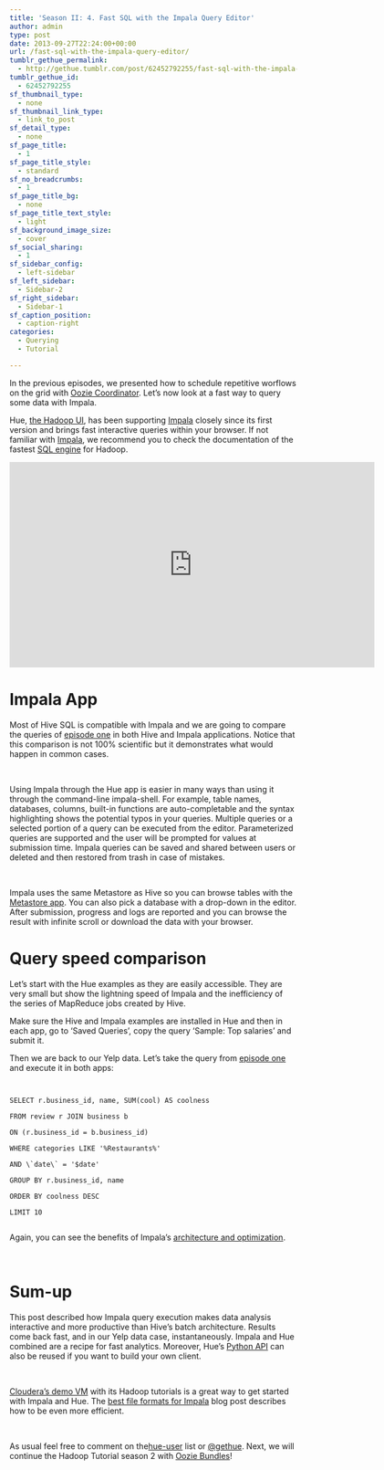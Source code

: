 ```yaml
---
title: 'Season II: 4. Fast SQL with the Impala Query Editor'
author: admin
type: post
date: 2013-09-27T22:24:00+00:00
url: /fast-sql-with-the-impala-query-editor/
tumblr_gethue_permalink:
  - http://gethue.tumblr.com/post/62452792255/fast-sql-with-the-impala-query-editor
tumblr_gethue_id:
  - 62452792255
sf_thumbnail_type:
  - none
sf_thumbnail_link_type:
  - link_to_post
sf_detail_type:
  - none
sf_page_title:
  - 1
sf_page_title_style:
  - standard
sf_no_breadcrumbs:
  - 1
sf_page_title_bg:
  - none
sf_page_title_text_style:
  - light
sf_background_image_size:
  - cover
sf_social_sharing:
  - 1
sf_sidebar_config:
  - left-sidebar
sf_left_sidebar:
  - Sidebar-2
sf_right_sidebar:
  - Sidebar-1
sf_caption_position:
  - caption-right
categories:
  - Querying
  - Tutorial

---
```

<span>In the previous episodes, we presented how to schedule repetitive worflows on the grid with <a href="http://gethue.tumblr.com/post/61597968730/hadoop-tutorials-ii-3-schedule-hive-queries-with">Oozie Coordinator</a>. Let’s now look at a fast way to query some data with Impala.</span>

<p id="docs-internal-guid-40e7f13f-6181-fb3b-54b1-99253b9abffe">
  <span>Hue, </span><a href="http://gethue.com"><span>the Hadoop UI</span></a><span>, has been supporting </span><a href="https://github.com/cloudera/impala"><span>Impala</span></a><span> closely since its first version and brings fast interactive queries within your browser. If not familiar with </span><a href="http://blog.cloudera.com/blog/2012/10/cloudera-impala-real-time-queries-in-apache-hadoop-for-real/"><span>Impala</span></a><span>, we recommend you to check the documentation of the fastest </span><a href="http://www.cloudera.com/content/support/en/documentation/cloudera-impala/cloudera-impala-documentation-v1-latest.html"><span>SQL engine</span></a><span> for Hadoop.</span>
</p>

<iframe src="https://player.vimeo.com/video/75493693?dnt=1&app_id=122963" width="640" height="360" frameborder="0" title="Hadoop Tutorial: Hue - The Impala web UI" allow="autoplay; fullscreen" allowfullscreen></iframe>

# <span>Impala App</span>

<span>Most of Hive SQL is compatible with Impala and we are going to compare the queries of </span>[<span>episode one</span>][1] <span>in both Hive and Impala applications. Notice that this comparison is not 100% scientific but it demonstrates what would happen in common cases.</span>

&nbsp;

<span>Using Impala through the Hue app is easier in many ways than using it through the command-line impala-shell. For example, table names, databases, columns, built-in functions are auto-completable and the syntax highlighting shows the potential typos in your queries. Multiple queries or a selected portion of a query can be executed from the editor. Parameterized queries are supported and the user will be prompted for values at submission time. Impala queries can be saved and shared between users or deleted and then restored from trash in case of mistakes. </span>

&nbsp;

<span>Impala uses the same Metastore as Hive so you can browse tables with the </span>[<span>Metastore app</span>][2]<span>. You can also pick a database with a drop-down in the editor. After submission, progress and logs are reported and you can browse the result with infinite scroll or download the data with your browser.</span>

# <span>Query speed comparison </span>

<span>Let’s start with the Hue examples as they are easily accessible. They are very small but show the lightning speed of Impala and the inefficiency of the series of MapReduce jobs created by Hive.</span>

<span>Make sure the Hive and Impala examples are installed in Hue and then in each app, go to ‘</span><span>Saved Queries</span><span>’, copy the query ‘</span><span>Sample: Top salaries</span><span>’ and submit it.</span>

<span>Then we are back to our Yelp data. Let’s take the query from </span>[<span>episode one</span>][1] <span>and execute it in both apps:</span>

<pre><code class="sql">

SELECT r.business_id, name, SUM(cool) AS coolness

FROM review r JOIN business b

ON (r.business_id = b.business_id)

WHERE categories LIKE '%Restaurants%'

AND \`date\` = '$date'

GROUP BY r.business_id, name

ORDER BY coolness DESC

LIMIT 10

</code></pre>

<span>Again, you can see the benefits of Impala’s </span>[<span>architecture and optimization</span>][3]<span>.</span>

<span> </span>

# <span>Sum-up</span>

<span>This post described how Impala query execution makes data analysis interactive and more productive than Hive’s batch architecture. Results come back fast, and in our Yelp data case, instantaneously. Impala and Hue combined are a recipe for fast analytics. Moreover, Hue’s </span>[<span>Python API</span>][4] <span>can also be reused if you want to build your own client. </span>

&nbsp;

[<span>Cloudera’s demo VM</span>][5] with its Hadoop tutorials is a great way to get started with Impala and Hue. The [best file formats for Impala][6] blog post describes how to be even more efficient.

&nbsp;

As usual feel free to comment on the[<span>hue-user</span>][7] list or [<span>@gethue</span>][8]. Next, we will continue the Hadoop Tutorial season 2 with [Oozie Bundles][9]!

 [1]: http://gethue.tumblr.com/post/60376973455/hadoop-tutorials-ii-1-prepare-the-data-for-analysis
 [2]: http://gethue.tumblr.com/post/56804308712/hadoop-tutorial-how-to-access-hive-in-pig-with
 [3]: http://www.cloudera.com/content/cloudera-content/cloudera-docs/Impala/latest/Installing-and-Using-Impala/ciiu_concepts.html
 [4]: http://gethue.tumblr.com/post/49882746559/tutorial-executing-hive-or-impala-queries-with-python
 [5]: https://ccp.cloudera.com/display/SUPPORT/Cloudera+QuickStart+VM
 [6]: http://gethue.tumblr.com/post/64879465564/tutorial-better-file-formats-for-impala-and-quick-sql
 [7]: http://groups.google.com/a/cloudera.org/group/hue-user
 [8]: https://twitter.com/gethue
 [9]: http://gethue.tumblr.com/post/63988110361/hadoop-tutorial-bundle-oozie-coordinators-with-hue
